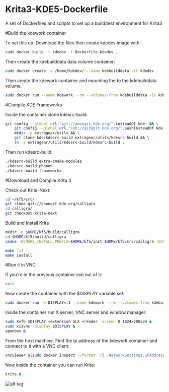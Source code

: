 # Krita3-KDE5-Dockerfile
A set of Dockerfiles and scripts to set up a build/test environment for Krita3

#Build the kdework container

To set this up: Download the files then create kdedev image with:
``` bash
sudo docker build -t kdedev -f Dockerfile-kdedev .
```
Then create the kdebuilddata data volume container:
``` bash
sudo docker create -v /home/kdedev/ --name kdebuilddata -it kdedev
```

Then create the kdework container and mounting the to the kdebuilddata volume.
``` bash
sudo docker run --name kdework --rm --volumes-from kdebuilddata -it kdedev
```

#Compile KDE Frameworks

Inside the container clone kdesrc-build:
``` bash
git config --global url."git://anongit.kde.org/".insteadOf kde: && \
    git config --global url."ssh://git@git.kde.org/".pushInsteadOf kde: && \
    mkdir -p extragear/utils && \
    git clone kde:kdesrc-build extragear/utils/kdesrc-build && \
    ln -s extragear/utils/kdesrc-build/kdesrc-build .
```

Then run kdesrc-build:
``` bash
./kdesrc-build extra-cmake-modules
./kdesrc-build phonon
./kdesrc-build frameworks
```

#Download and Compile Krita 3

Check out Krita-Next:
``` bash
cd ~/kf5/src/
git clone git://anongit.kde.org/calligra
cd calligra/
git checkout krita-next
```

Build and Install Krita
``` bash
mkdir -p $HOME/kf5/build/calligra
cd $HOME/kf5/build/calligra
cmake -DCMAKE_INSTALL_PREFIX=$HOME/kf5/inst $HOME/kf5/src/calligra -DCMAKE_BUILD_TYPE=RelWithDebInfo -DPRODUCTSET=KRITA

make -j4
make install
```

#Run it in VNC

If you're in the previous container exit out of it:
``` bash
exit
```

Now create the container with the $DISPLAY variable set:
``` bash
sudo docker run -e DISPLAY=:1 --name kdework --rm --volumes-from kdebuilddata -it kdedev
```

Inside the container run X server, VNC server and window manager:
``` bash
sudo Xvfb $DISPLAY +extension GLX +render -screen 0 1024x780x24 &
sudo x11vnc -display $DISPLAY &
openbox &
```

From the host machine. Find the ip address of the kdework container and connect to it with a VNC client:
``` bash
vncviewer $(sudo docker inspect --format '{{ .NetworkSettings.IPAddress }}' kdework):5900
```

Now inside the container you can run Krita:
``` bash
krita &
```
![alt tag](https://cloud.githubusercontent.com/assets/8573364/10269716/596e5718-6aa4-11e5-9fb4-59c50f44bcef.png)
